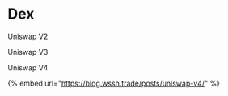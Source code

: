 # Dex

Uniswap V2



Uniswap V3



Uniswap V4







{% embed url="https://blog.wssh.trade/posts/uniswap-v4/" %}



